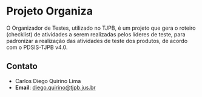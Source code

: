 # Projeto Organiza

O Organizador de Testes, utilizado no TJPB, é um projeto que gera o roteiro (checklist) de atividades a serem realizadas pelos líderes de teste, para padronizar a realização das atividades de teste dos produtos, de acordo com o PDSIS-TJPB v4.0.

## Contato

* Carlos Diego Quirino Lima
* **Email**: diego.quirino@tjpb.jus.br
